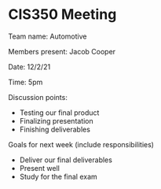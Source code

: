 # CIS350 Meeting

Team name: Automotive

Members present: Jacob Cooper

Date: 12/2/21

Time: 5pm

Discussion points: 

* Testing our final product
* Finalizing presentation
* Finishing deliverables

Goals for next week (include responsibilities)

* Deliver our final deliverables
* Present well
* Study for the final exam

